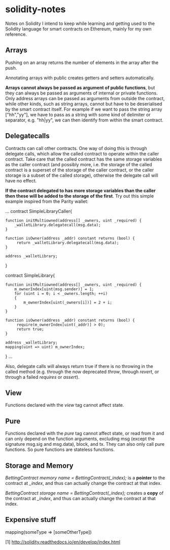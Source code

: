 # solidity-notes
Notes on Solidity I intend to keep while learning and getting used to the Solidity language for smart contracts on Ethereum, mainly for my own reference.


Arrays
-----

Pushing on an array returns the number of elements in the array after the push. 

Annotating arrays with public creates getters and setters automatically. 

<b>Arrays cannot always be passed as argument of public functions</b>, but they can always be passed as arguments of internal or private functions. Only address arrays can be passed as arguments from outside the contract, while other kinds, such as string arrays, cannot but have to be deserialised by the smart contract itself. For example if we want to pass the string array ["hh","yy"], we have to pass as a string with some kind of delimiter or separator, e.g. "hh|yy", we can then identify from within the smart contract.


Delegatecalls
-----

Contracts can call other contracts. One way of doing this is through delegate calls, which allow the called contract to operate within the caller contract. Take care that the called contract has the same storage variables as the caller contract (and possibly more, i.e. the storage of the called contract is a superset of the storage of the caller contract, or the caller storage is a subset of the called storage), otherwise the delegate call will have no effect.

<b>If the contract delegated to has more storage variables than the caller then these will be added to the storage of the first</b>. Try out this simple example inspired from the Parity wallet:

...
contract SimpleLibraryCaller{
    
    function initMultiowned(address[] _owners, uint _required) {
        _walletLibrary.delegatecall(msg.data);
    }
    
    function isOwner(address _addr) constant returns (bool) {
		 return _walletLibrary.delegatecall(msg.data);
	}
	
	address _walletLibrary;
}

contract SimpleLibrary{
    
    function initMultiowned(address[] _owners, uint _required) {
        m_ownerIndex[uint(msg.sender)] = 1;
        for (uint i = 0; i < _owners.length; ++i)
        {
            m_ownerIndex[uint(_owners[i])] = 2 + i;
        }
    }
    
    function isOwner(address _addr) constant returns (bool) {
		 require(m_ownerIndex[uint(_addr)] > 0);
		 return true;
	}
	
	address _walletLibrary;
	mapping(uint => uint) m_ownerIndex;
}
...

Also, delegate calls will always return true if there is no throwing in the called method (e.g. through the now deprecated <i>throw</i>, through <i>revert</i>, or through a failed <i>requires</i> or <i>assert</i>).

View
----

Functions declared with the <i>view</i> tag cannot affect state.

Pure
----

Functions declared with the <i>pure</i> tag cannot affect state, or read from it and can only depend on the function arguments, excluding msg (except the signature msg.sig and msg.data), block, and tx. They can also only call pure functions. So pure functions are stateless functions.

Storage and Memory
----

<i>BettingContract memory name = BettingContract(_index);</i> is a <b>pointer</b> to the contract at <i>_index</i>, and thus can actually change the contract at that index. 

<i>BettingContract storage name = BettingContract(_index);</i> creates a <b>copy</b> of the contract at <i>_index</i>, and thus can actually change the contract at that index. 

Expensive stuff
----

mapping(someType => [someOtherType])


[1] http://solidity.readthedocs.io/en/develop/index.html
